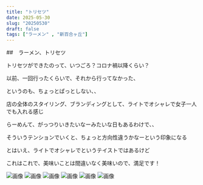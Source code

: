 ```yaml
---
title: "トリセツ"
date: 2025-05-30
slug: "20250530"
draft: false
tags: ["ラーメン" , "新百合ヶ丘"]
---
```


##　ラーメン、トリセツ

トリセツができたのって、いつごろ？コロナ禍以降くらい？

以前、一回行ったくらいで、それから行ってなかった、

というのも、ちょっとぱっとしない、、

店の全体のスタイリング、ブランディングとして、ライトでオシャレで女子一人でも入れる感じ

らーめんて、がっつりいきたいなーみたいな日もあるわけで、、

そういうテンションでいくと、ちょっと方向性違うかなーという印象になる

とはいえ、ライトでオシャレでというテイストではあるけど

これはこれで、美味いことは間違いなく美味いので、満足です！

![画像](https://mn86.tonkotsu.jp/img/2025/0610/233.webp)
![画像](https://mn86.tonkotsu.jp/img/2025/0610/234.webp)
![画像](https://mn86.tonkotsu.jp/img/2025/0610/235.webp)
![画像](https://mn86.tonkotsu.jp/img/2025/0610/236.webp)
![画像](https://mn86.tonkotsu.jp/img/2025/0610/237.webp)
![画像](https://mn86.tonkotsu.jp/img/2025/0610/238.webp)
